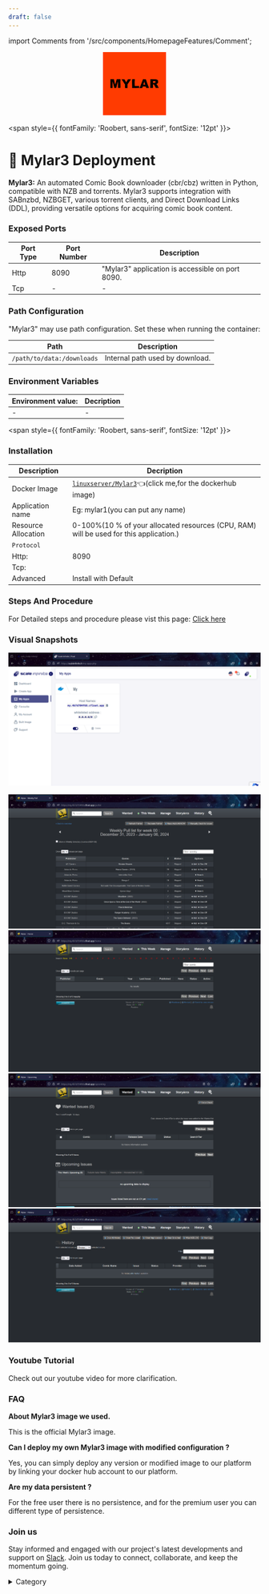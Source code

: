 ```yaml
---
draft: false
---
```

import Comments from '/src/components/HomepageFeatures/Comment';

<p align="center">
  <img src="/img/w1a.png" alt="Alt Text" width="25%"/>
</p> 

<span style={{ fontFamily: 'Roobert, sans-serif', fontSize: '12pt' }}>


# 🎵 Mylar3 Deployment

**Mylar3:**
An automated Comic Book downloader (cbr/cbz) written in Python, compatible with NZB and torrents. Mylar3 supports integration with SABnzbd, NZBGET, various torrent clients, and Direct Download Links (DDL), providing versatile options for acquiring comic book content.



### Exposed Ports

| Port Type | Port Number | Description                                   |
| --------- | ----------- | --------------------------------------------- |
| Http      | 8090        | "Mylar3" application is accessible on port 8090. |
| Tcp       | -           | -             |

### Path Configuration

"Mylar3" may use path configuration. Set these when running the container:

| Path                          | Description                         |
| ----------------------------- | ----------------------------------- |
| `/path/to/data:/downloads`                     | Internal path used by download.      |


### Environment Variables


|   **Environment value:**          | Decription                                                                                                               | 
| --------------------- | ------                                                                                                                   | 
|-       |  -                              |

</span>


<span style={{ fontFamily: 'Roobert, sans-serif', fontSize: '12pt' }}>

### Installation

|  Description          | Decription                                                                                                               | 
| --------------------- | ------                                                                                                                   | 
| Docker Image          |  [`linuxserver/Mylar3`](https://hub.docker.com/r/linuxserver/mylar3)👈(click me,for the dockerhub image)                                   |
| Application name      |  Eg: mylar1(you can put any name)                                                                                        | 
| Resource Allocation   |  0-100%(10 % of your allocated resources (CPU, RAM) will be used for this application.)                                  | 
| `Protocol`            |                                                                                                                          | 
|  Http:                | 8090                                                                                                                     |
|  Tcp:                 |                                                                                                                          | 
|    Advanced           |    Install with Default                                                                                                  |




### Steps And Procedure

For Detailed steps and procedure please vist this page: [Click here](https://techscaleinfinite.github.io/introduction/cloud-float/Steps%20and%20procedure)




### Visual Snapshots

![Alt Text](/img/g65.png)

![Alt Text](/img/g2.png)
![Alt Text](/img/g4.png)
![Alt Text](/img/g3.png)
![Alt Text](/img/g44.png)




### Youtube Tutorial&#x20;

Check out our youtube video for more clarification.



### FAQ

**About Mylar3 image we used.**

This is the official Mylar3 image.

**Can I deploy my own Mylar3 image with modified configuration ?**

Yes, you can simply deploy any version or modified image to our platform by linking your docker hub account to our platform.

**Are my data persistent ?**

For the free user there is no persistence, and for the premium user you can different type of persistence.

### Join us

Stay informed and engaged with our project's latest developments and support on [Slack](https://app.slack.com/client/T04QS32JX6E/C04QKEWE146). Join us today to connect, collaborate, and keep the momentum going.

<details>

<summary>Category</summary>

Kubernetes, cloud computing, DevOps, cloud services, hosting platform, container orchestration, cloud infrastructure, cloud deployment, cloud management, cloud technology, cloud solutions, , media, entertainment

</details>

</span>

<Comments />
